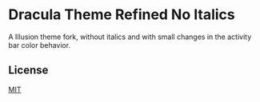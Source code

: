 # Dracula Theme Refined No Italics

A Illusion theme fork, without italics and with small changes in the activity bar color behavior.

## License

[MIT](https://choosealicense.com/licenses/mit/)
